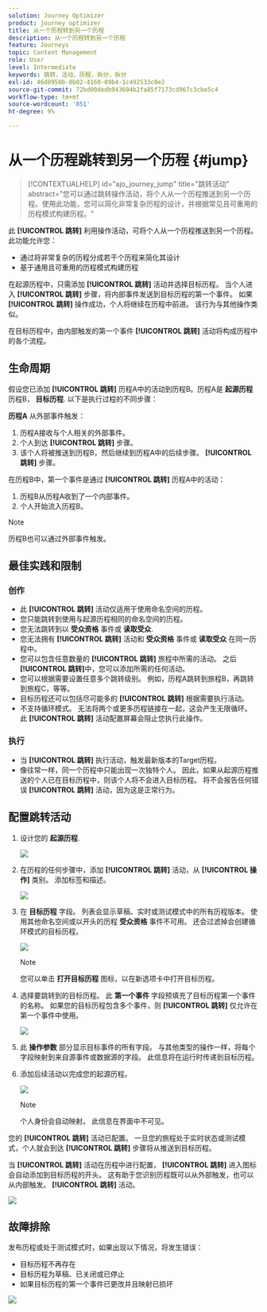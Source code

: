 ```yaml
---
solution: Journey Optimizer
product: journey optimizer
title: 从一个历程转到另一个历程
description: 从一个历程转到另一个历程
feature: Journeys
topic: Content Management
role: User
level: Intermediate
keywords: 跳转，活动，历程，拆分，拆分
exl-id: 46d8950b-8b02-4160-89b4-1c492533c0e2
source-git-commit: 72bd00dedb943604b2fa85f7173cd967c3cbe5c4
workflow-type: tm+mt
source-wordcount: '851'
ht-degree: 9%

---
```


# 从一个历程跳转到另一个历程 {#jump}

>[!CONTEXTUALHELP]
>id="ajo_journey_jump"
>title="跳转活动"
>abstract="您可以通过跳转操作活动，将个人从一个历程推送到另一个历程。使用此功能，您可以简化非常复杂历程的设计，并根据常见且可重用的历程模式构建历程。"

此 **[!UICONTROL 跳转]** 利用操作活动，可将个人从一个历程推送到另一个历程。 此功能允许您：

* 通过将非常复杂的历程分成若干个历程来简化其设计
* 基于通用且可重用的历程模式构建历程

在起源历程中，只需添加 **[!UICONTROL 跳转]** 活动并选择目标历程。 当个人进入 **[!UICONTROL 跳转]** 步骤，将内部事件发送到目标历程的第一个事件。 如果 **[!UICONTROL 跳转]** 操作成功，个人将继续在历程中前进。 该行为与其他操作类似。

在目标历程中，由内部触发的第一个事件 **[!UICONTROL 跳转]** 活动将构成历程中的各个流程。

## 生命周期

假设您已添加 **[!UICONTROL 跳转]** 历程A中的活动到历程B。历程A是 **起源历程** 历程B， **目标历程**.
以下是执行过程的不同步骤：

**历程A** 从外部事件触发：

1. 历程A接收与个人相关的外部事件。
1. 个人到达 **[!UICONTROL 跳转]** 步骤。
1. 该个人将被推送到历程B，然后继续到历程A中的后续步骤。 **[!UICONTROL 跳转]** 步骤。

在历程B中，第一个事件是通过 **[!UICONTROL 跳转]** 历程A中的活动：

1. 历程B从历程A收到了一个内部事件。
1. 个人开始流入历程B。

>[!NOTE]
>
>历程B也可以通过外部事件触发。

## 最佳实践和限制

### 创作

* 此 **[!UICONTROL 跳转]** 活动仅适用于使用命名空间的历程。
* 您只能跳转到使用与起源历程相同的命名空间的历程。
* 您无法跳转到以 **受众资格** 事件或 **读取受众**.
* 您无法拥有 **[!UICONTROL 跳转]** 活动和 **受众资格** 事件或 **读取受众** 在同一历程中。
* 您可以包含任意数量的 **[!UICONTROL 跳转]** 旅程中所需的活动。 之后 **[!UICONTROL 跳转]**&#x200B;中，您可以添加所需的任何活动。
* 您可以根据需要设置任意多个跳转级别。 例如，历程A跳转到旅程B，再跳转到旅程C，等等。
* 目标历程还可以包括尽可能多的 **[!UICONTROL 跳转]** 根据需要执行活动。
* 不支持循环模式。 无法将两个或更多历程链接在一起，这会产生无限循环。 此 **[!UICONTROL 跳转]** 活动配置屏幕会阻止您执行此操作。

### 执行

* 当 **[!UICONTROL 跳转]** 执行活动，触发最新版本的Target历程。
* 像往常一样，同一个历程中只能出现一次独特个人。 因此，如果从起源历程推送的个人已在目标历程中，则该个人将不会进入目标历程。 将不会报告任何错误 **[!UICONTROL 跳转]** 活动，因为这是正常行为。

## 配置跳转活动

1. 设计您的 **起源历程**.

   ![](assets/jump1.png)

1. 在历程的任何步骤中，添加 **[!UICONTROL 跳转]** 活动，从 **[!UICONTROL 操作]** 类别。 添加标签和描述。

   ![](assets/jump2.png)

1. 在 **目标历程** 字段。
列表会显示草稿、实时或测试模式中的所有历程版本。 使用其他命名空间或以开头的历程 **受众资格** 事件不可用。 还会过滤掉会创建循环模式的目标历程。

   ![](assets/jump3.png)

   >[!NOTE]
   >
   >您可以单击 **打开目标历程** 图标，以在新选项卡中打开目标历程。

1. 选择要跳转到的目标历程。
此 **第一个事件** 字段预填充了目标历程第一个事件的名称。 如果您的目标历程包含多个事件，则 **[!UICONTROL 跳转]** 仅允许在第一个事件中使用。

   ![](assets/jump4.png)

1. 此 **操作参数** 部分显示目标事件的所有字段。 与其他类型的操作一样，将每个字段映射到来自源事件或数据源的字段。 此信息将在运行时传递到目标历程。
1. 添加后续活动以完成您的起源历程。

   ![](assets/jump5.png)


   >[!NOTE]
   >
   >个人身份会自动映射。 此信息在界面中不可见。

您的 **[!UICONTROL 跳转]** 活动已配置。 一旦您的旅程处于实时状态或测试模式，个人就会到达 **[!UICONTROL 跳转]** 步骤将从推送到目标历程。

当 **[!UICONTROL 跳转]** 活动在历程中进行配置， **[!UICONTROL 跳转]** 进入图标会自动添加到目标历程的开头。 这有助于您识别历程既可以从外部触发，也可以从内部触发。 **[!UICONTROL 跳转]** 活动。

![](assets/jump7.png)

## 故障排除

发布历程或处于测试模式时，如果出现以下情况，将发生错误：
* 目标历程不再存在
* 目标历程为草稿、已关闭或已停止
* 如果目标历程的第一个事件已更改并且映射已损坏

![](assets/jump6.png)
